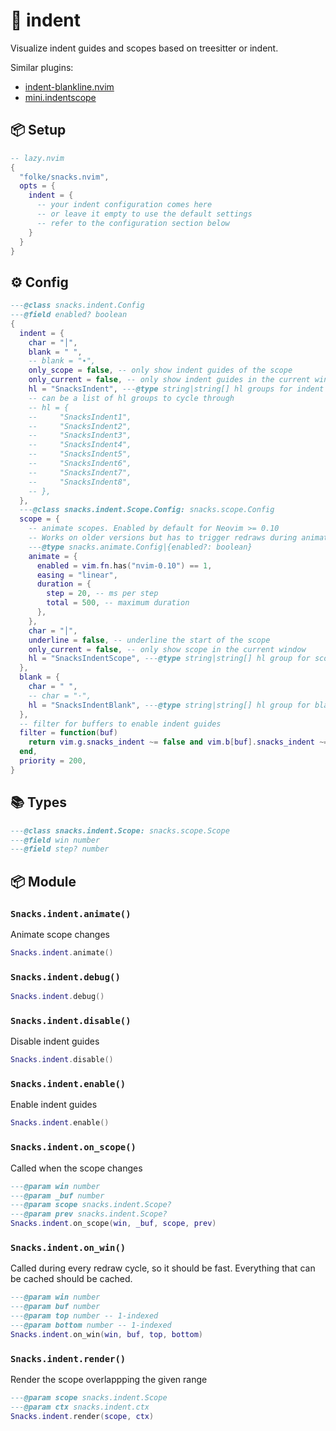 # 🍿 indent

Visualize indent guides and scopes based on treesitter or indent.

Similar plugins:

- [indent-blankline.nvim](https://github.com/lukas-reineke/indent-blankline.nvim)
- [mini.indentscope](https://github.com/echasnovski/mini.indentscope)

<!-- docgen -->

## 📦 Setup

```lua
-- lazy.nvim
{
  "folke/snacks.nvim",
  opts = {
    indent = {
      -- your indent configuration comes here
      -- or leave it empty to use the default settings
      -- refer to the configuration section below
    }
  }
}
```

## ⚙️ Config

```lua
---@class snacks.indent.Config
---@field enabled? boolean
{
  indent = {
    char = "│",
    blank = " ",
    -- blank = "∙",
    only_scope = false, -- only show indent guides of the scope
    only_current = false, -- only show indent guides in the current window
    hl = "SnacksIndent", ---@type string|string[] hl groups for indent guides
    -- can be a list of hl groups to cycle through
    -- hl = {
    --     "SnacksIndent1",
    --     "SnacksIndent2",
    --     "SnacksIndent3",
    --     "SnacksIndent4",
    --     "SnacksIndent5",
    --     "SnacksIndent6",
    --     "SnacksIndent7",
    --     "SnacksIndent8",
    -- },
  },
  ---@class snacks.indent.Scope.Config: snacks.scope.Config
  scope = {
    -- animate scopes. Enabled by default for Neovim >= 0.10
    -- Works on older versions but has to trigger redraws during animation.
    ---@type snacks.animate.Config|{enabled?: boolean}
    animate = {
      enabled = vim.fn.has("nvim-0.10") == 1,
      easing = "linear",
      duration = {
        step = 20, -- ms per step
        total = 500, -- maximum duration
      },
    },
    char = "│",
    underline = false, -- underline the start of the scope
    only_current = false, -- only show scope in the current window
    hl = "SnacksIndentScope", ---@type string|string[] hl group for scopes
  },
  blank = {
    char = " ",
    -- char = "·",
    hl = "SnacksIndentBlank", ---@type string|string[] hl group for blank spaces
  },
  -- filter for buffers to enable indent guides
  filter = function(buf)
    return vim.g.snacks_indent ~= false and vim.b[buf].snacks_indent ~= false and vim.bo[buf].buftype == ""
  end,
  priority = 200,
}
```

## 📚 Types

```lua
---@class snacks.indent.Scope: snacks.scope.Scope
---@field win number
---@field step? number
```

## 📦 Module

### `Snacks.indent.animate()`

Animate scope changes

```lua
Snacks.indent.animate()
```

### `Snacks.indent.debug()`

```lua
Snacks.indent.debug()
```

### `Snacks.indent.disable()`

Disable indent guides

```lua
Snacks.indent.disable()
```

### `Snacks.indent.enable()`

Enable indent guides

```lua
Snacks.indent.enable()
```

### `Snacks.indent.on_scope()`

Called when the scope changes

```lua
---@param win number
---@param _buf number
---@param scope snacks.indent.Scope?
---@param prev snacks.indent.Scope?
Snacks.indent.on_scope(win, _buf, scope, prev)
```

### `Snacks.indent.on_win()`

Called during every redraw cycle, so it should be fast.
Everything that can be cached should be cached.

```lua
---@param win number
---@param buf number
---@param top number -- 1-indexed
---@param bottom number -- 1-indexed
Snacks.indent.on_win(win, buf, top, bottom)
```

### `Snacks.indent.render()`

Render the scope overlappping the given range

```lua
---@param scope snacks.indent.Scope
---@param ctx snacks.indent.ctx
Snacks.indent.render(scope, ctx)
```
